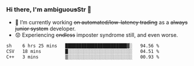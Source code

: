 ### Hi there, I'm ambiguou~~s~~Str 👋

<!--
**ambiguoustexture/ambiguoustexture** is a ✨ _special_ ✨ repository because its `README.md` (this file) appears on your GitHub profile.

Here are some ideas to get you started:
-->
- 🔭 I’m currently working ~~on automated/low-latency trading~~ as a ~~always junior system~~ developer.
- :worried: Experiencing ~~endless~~ imposter syndrome still, and even worse.

<!--START_SECTION:waka-->

```txt
sh    6 hrs 25 mins   ███████████████████████▓░   94.56 %
CSV   18 mins         █░░░░░░░░░░░░░░░░░░░░░░░░   04.51 %
C++   3 mins          ▒░░░░░░░░░░░░░░░░░░░░░░░░   00.93 %
```

<!--END_SECTION:waka-->
